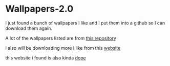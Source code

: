 # Wallpapers-2.0 

I just found a bunch of wallpapers I like and I put them into a github so I can download them again.

A lot of the wallpapers listed are from [this repository](https://github.com/ChristianChiarulli/Wallpapers)

I also will be downloading more I like from this [website](https://www.wallpaperengine.space/collections)

this website i found is also kinda [dope](https://uhdpixel.com/)
